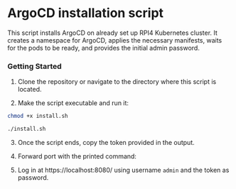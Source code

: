 # ArgoCD installation script

This script installs ArgoCD on already set up RPI4 Kubernetes cluster.
It creates a namespace for ArgoCD, applies the necessary manifests, waits for the pods to be ready, and provides the initial admin password.

### Getting Started

1. Clone the repository or navigate to the directory where this script is located.

2. Make the script executable and run it:

```bash
chmod +x install.sh
```

```bash
./install.sh
```

3. Once the script ends, copy the token provided in the output.

4. Forward port with the printed command:

5. Log in at https://localhost:8080/ using username `admin` and the token as password.